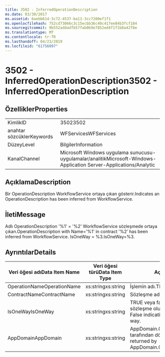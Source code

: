 ```yaml
---
title: 3502 - InferredOperationDescription
ms.date: 03/30/2017
ms.assetid: 6aebb614-3c72-4537-ba11-3cc7200ef1f1
ms.openlocfilehash: 752cd73066c3c15ecbb36c40c417ee84b3fcf184
ms.sourcegitcommit: 9b552addadfb57fab0b9e7852ed4f1f1b8a42f8e
ms.translationtype: MT
ms.contentlocale: tr-TR
ms.lasthandoff: 04/23/2019
ms.locfileid: "61756097"
---
```

# <a name="3502---inferredoperationdescription"></a><span data-ttu-id="87c7c-102">3502 - InferredOperationDescription</span><span class="sxs-lookup"><span data-stu-id="87c7c-102">3502 - InferredOperationDescription</span></span>
## <a name="properties"></a><span data-ttu-id="87c7c-103">Özellikler</span><span class="sxs-lookup"><span data-stu-id="87c7c-103">Properties</span></span>  
  
|||  
|-|-|  
|<span data-ttu-id="87c7c-104">Kimlik</span><span class="sxs-lookup"><span data-stu-id="87c7c-104">ID</span></span>|<span data-ttu-id="87c7c-105">3502</span><span class="sxs-lookup"><span data-stu-id="87c7c-105">3502</span></span>|  
|<span data-ttu-id="87c7c-106">anahtar sözcükler</span><span class="sxs-lookup"><span data-stu-id="87c7c-106">Keywords</span></span>|<span data-ttu-id="87c7c-107">WFServices</span><span class="sxs-lookup"><span data-stu-id="87c7c-107">WFServices</span></span>|  
|<span data-ttu-id="87c7c-108">Düzey</span><span class="sxs-lookup"><span data-stu-id="87c7c-108">Level</span></span>|<span data-ttu-id="87c7c-109">Bilgiler</span><span class="sxs-lookup"><span data-stu-id="87c7c-109">Information</span></span>|  
|<span data-ttu-id="87c7c-110">Kanal</span><span class="sxs-lookup"><span data-stu-id="87c7c-110">Channel</span></span>|<span data-ttu-id="87c7c-111">Microsoft Windows uygulama sunucusu-uygulamalar/analitik</span><span class="sxs-lookup"><span data-stu-id="87c7c-111">Microsoft-Windows-Application Server-Applications/Analytic</span></span>|  
  
## <a name="description"></a><span data-ttu-id="87c7c-112">Açıklama</span><span class="sxs-lookup"><span data-stu-id="87c7c-112">Description</span></span>  
 <span data-ttu-id="87c7c-113">Bir OperationDescription WorkflowService ortaya çıkan gösterir.</span><span class="sxs-lookup"><span data-stu-id="87c7c-113">Indicates an OperationDescription has been inferred from WorkflowService.</span></span>  
  
## <a name="message"></a><span data-ttu-id="87c7c-114">İleti</span><span class="sxs-lookup"><span data-stu-id="87c7c-114">Message</span></span>  
 <span data-ttu-id="87c7c-115">Adlı OperationDescription '%1' = '%2' WorkflowService sözleşmede ortaya çıkan.</span><span class="sxs-lookup"><span data-stu-id="87c7c-115">OperationDescription with Name='%1' in contract '%2' has been inferred from WorkflowService.</span></span> <span data-ttu-id="87c7c-116">IsOneWay = %3.</span><span class="sxs-lookup"><span data-stu-id="87c7c-116">IsOneWay=%3.</span></span>  
  
## <a name="details"></a><span data-ttu-id="87c7c-117">Ayrıntılar</span><span class="sxs-lookup"><span data-stu-id="87c7c-117">Details</span></span>  
  
|<span data-ttu-id="87c7c-118">Veri öğesi adı</span><span class="sxs-lookup"><span data-stu-id="87c7c-118">Data Item Name</span></span>|<span data-ttu-id="87c7c-119">Veri öğesi türü</span><span class="sxs-lookup"><span data-stu-id="87c7c-119">Data Item Type</span></span>|<span data-ttu-id="87c7c-120">Açıklama</span><span class="sxs-lookup"><span data-stu-id="87c7c-120">Description</span></span>|  
|--------------------|--------------------|-----------------|  
|<span data-ttu-id="87c7c-121">OperationName</span><span class="sxs-lookup"><span data-stu-id="87c7c-121">OperationName</span></span>|<span data-ttu-id="87c7c-122">xs:string</span><span class="sxs-lookup"><span data-stu-id="87c7c-122">xs:string</span></span>|<span data-ttu-id="87c7c-123">İşlemin adı.</span><span class="sxs-lookup"><span data-stu-id="87c7c-123">The name of the operation.</span></span>|  
|<span data-ttu-id="87c7c-124">ContractName</span><span class="sxs-lookup"><span data-stu-id="87c7c-124">ContractName</span></span>|<span data-ttu-id="87c7c-125">xs:string</span><span class="sxs-lookup"><span data-stu-id="87c7c-125">xs:string</span></span>|<span data-ttu-id="87c7c-126">Sözleşme adı.</span><span class="sxs-lookup"><span data-stu-id="87c7c-126">The name of the contract.</span></span>|  
|<span data-ttu-id="87c7c-127">IsOneWay</span><span class="sxs-lookup"><span data-stu-id="87c7c-127">IsOneWay</span></span>|<span data-ttu-id="87c7c-128">xs:string</span><span class="sxs-lookup"><span data-stu-id="87c7c-128">xs:string</span></span>|<span data-ttu-id="87c7c-129">TRUE veya false değerini tek yönlü sözleşme olup olmadığını belirten.</span><span class="sxs-lookup"><span data-stu-id="87c7c-129">True or False indicating if the contract is one-way.</span></span>|  
|<span data-ttu-id="87c7c-130">AppDomain</span><span class="sxs-lookup"><span data-stu-id="87c7c-130">AppDomain</span></span>|<span data-ttu-id="87c7c-131">xs:string</span><span class="sxs-lookup"><span data-stu-id="87c7c-131">xs:string</span></span>|<span data-ttu-id="87c7c-132">AppDomain.CurrentDomain.FriendlyName tarafından döndürülen dize.</span><span class="sxs-lookup"><span data-stu-id="87c7c-132">The string returned by AppDomain.CurrentDomain.FriendlyName.</span></span>|
